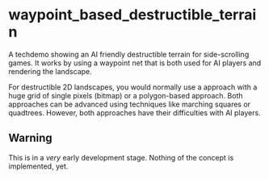 # waypoint_based_destructible_terrain

A techdemo showing an AI friendly destructible terrain for side-scrolling games. It works by using a waypoint net that is both used for AI players and rendering the landscape.

For destructible 2D landscapes, you would normally use a approach with a huge grid of single pixels (bitmap) or a polygon-based approach. Both approaches can be advanced using techniques like marching squares or quadtrees. However, both approaches have their difficulties with AI players.

## Warning

This is in a _very_ early development stage. Nothing of the concept is implemented, yet.
